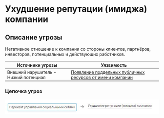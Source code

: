 # Ухудшение репутации (имиджа) компании

## Описание угрозы
Негативное отношение к компании со стороны клиентов, партнёров, инвесторов, потенциальных и действующих работников.



|Источники угрозы|Уязвимость|
|-|--------|
|Внешний нарушитель - Низкий потенциал|[Появление поддельных публичных ресурсов от имени компании](/vkr/vulnerabilities/page27)|



### Цепочка угроз
![Цепочка угроз](image/img22.JPG "Цепочка угроз")
